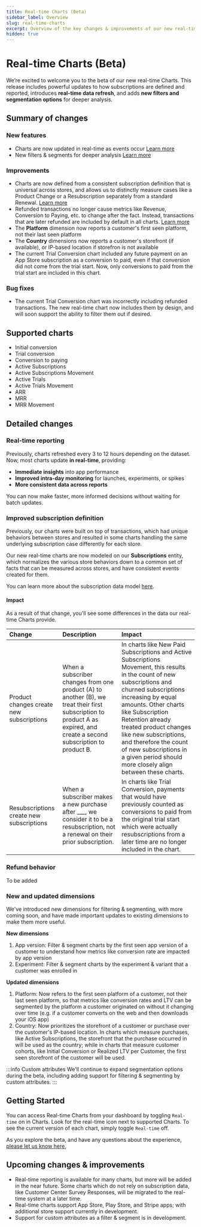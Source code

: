 ```yaml
---
title: Real-time Charts (Beta)
sidebar_label: Overview
slug: real-time-charts
excerpt: Overview of the key changes & improvements of our new real-time Charts beta
hidden: true
---
```


# Real-time Charts (Beta)

We’re excited to welcome you to the beta of our new real-time Charts. This release includes powerful updates to how subscriptions are defined and reported, introduces **real-time data refresh**, and adds **new filters and segmentation options** for deeper analysis.

## Summary of changes

### New features

- Charts are now updated in real-time as events occur [Learn more](/charts/real-time-charts#real-time-reporting)
- New filters & segments for deeper analysis [Learn more](/charts/real-time-charts#new-and-updated-dimensions)

### Improvements

- Charts are now defined from a consistent subscription definition that is universal across stores, and allows us to distinctly measure cases like a Product Change or a Resubscription separately from a standard Renewal. [Learn more](/charts/real-time-charts#improved-subscription-definition)
- Refunded transactions no longer cause metrics like Revenue, Conversion to Paying, etc. to change after the fact. Instead, transactions that are later refunded are included by default in all charts. [Learn more](/charts/real-time-charts#refund-behavior)
- The **Platform** dimension now reports a customer's first seen platform, not their last seen platform
- The **Country** dimensions now reports a customer's storefront (if available), or IP-based location if storefron is not available
- The current Trial Conversion chart included any future payment on an App Store subscription as a conversion to paid, even if that conversion did not come from the trial start. Now, only conversions to paid from the trial start are included in this chart.

### Bug fixes

- The current Trial Conversion chart was incorrectly including refunded transactions. The new real-time chart now includes them by design, and will soon support the ability to filter them out if desired.

## Supported charts

- Initial conversion
- Trial conversion
- Conversion to paying
- Active Subscriptions
- Active Subscriptions Movement
- Active Trials
- Active Trials Movement
- ARR
- MRR
- MRR Movement

## Detailed changes

### Real-time reporting

Previously, charts refreshed every 3 to 12 hours depending on the dataset. Now, most charts update **in real-time**, providing:

- **Immediate insights** into app performance
- **Improved intra-day monitoring** for launches, experiments, or spikes
- **More consistent data across reports**

You can now make faster, more informed decisions without waiting for batch updates.

### Improved subscription definition

Previously, our charts were built on top of transactions, which had unique behaviors between stores and resulted in some charts handling the same underlying subscription case differently for each store.

Our new real-time charts are now modeled on our **Subscriptions** entity, which normalizes the various store behaviors down to a common set of facts that can be measured across stores, and have consistent events created for them.

You can learn more about the subscription data model [here](https://www.revenuecat.com/docs/api-v2#tag/Subscription-Data-Model).

#### Impact

As a result of that change, you'll see some differences in the data our real-time Charts provide.

| Change                                   | Description                                                                                                                                                              | Impact                                                                                                                                                                                                                                                                                                                                                                                         |
| :--------------------------------------- | :----------------------------------------------------------------------------------------------------------------------------------------------------------------------- | :--------------------------------------------------------------------------------------------------------------------------------------------------------------------------------------------------------------------------------------------------------------------------------------------------------------------------------------------------------------------------------------------- |
| Product changes create new subscriptions | When a subscriber changes from one product (A) to another (B), we treat their first subscription to product A as expired, and create a second subscription to product B. | In charts like New Paid Subscriptions and Active Subscriptions Movement, this results in the count of new subscriptions and churned subscriptions increasing by equal amounts. Other charts like Subscription Retention already treated product changes like new subscriptions, and therefore the count of new subscriptions in a given period should more closely align between these charts. |
| Resubscriptions create new subscriptions | When a subscriber makes a new purchase after \_\_\_, we consider it to be a resubscription, not a renewal on their prior subscription.                                   | In charts like Trial Conversion, payments that would have previously counted as conversions to paid from the original trial start which were actually resubscriptions from a later time are no longer included in the chart.                                                                                                                                                                   |

### Refund behavior

To be added

### New and updated dimensions

We've introduced new dimensions for filtering & segmenting, with more coming soon, and have made important updates to existing dimensions to make them more useful.

**New dimensions**

1. App version: Filter & segment charts by the first seen app version of a customer to understand how metrics like conversion rate are impacted by app version
2. Experiment: Filter & segment charts by the experiment & variant that a customer was enrolled in

**Updated dimensions**

1. Platform: Now refers to the first seen platform of a customer, not their last seen platform, so that metrics like conversion rates and LTV can be segmented by the platform a customer originated on without it changing over time (e.g. if a customer converts on the web and then downloads your iOS app)
2. Country: Now prioritizes the storefront of a customer or purchase over the customer's IP-based location. In charts which measure purchases, like Active Subscriptions, the storefront that the purchase occurred in will be used as the country; while in charts that measure customer cohorts, like Initial Conversion or Realized LTV per Customer, the first seen storefront of the customer will be used.

:::info Custom attributes
We'll continue to expand segmentation options during the beta, including adding support for filtering & segmenting by custom attributes.
:::

## Getting Started

You can access Real-time Charts from your dashboard by toggling `Real-time` on in Charts. Look for the real-time icon next to supported Charts. To see the current version of each chart, simply toggle `Real-time` off.

As you explore the beta, and have any questions about the experience, [please let us know here](link),

## Upcoming changes & improvements

- Real-time reporting is available for many charts, but more will be added in the near future. Some charts which do not rely on subscription data, like Customer Center Survey Responses, will be migrated to the real-time system at a later time.
- Real-time charts support App Store, Play Store, and Stripe apps; with additional store support currently in development.
- Support for custom attributes as a filter & segment is in development.
